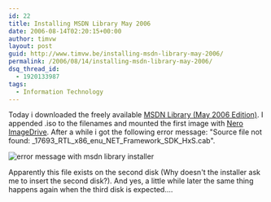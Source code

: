 ```yaml
---
id: 22
title: Installing MSDN Library May 2006
date: 2006-08-14T02:20:15+00:00
author: timvw
layout: post
guid: http://www.timvw.be/installing-msdn-library-may-2006/
permalink: /2006/08/14/installing-msdn-library-may-2006/
dsq_thread_id:
  - 1920133987
tags:
  - Information Technology
---
```

Today i downloaded the freely available [MSDN Library (May 2006 Edition)](http://www.microsoft.com/downloads/details.aspx?FamilyId=373930CB-A3D7-4EA5-B421-DD6818DC7C41&displaylang=en). I appended .iso to the filenames and mounted the first image with [Nero ImageDrive](http://ww2.nero.com/nero6/eng/Nero_ImageDrive_prev.html). After a while i got the following error message: "Source file not found: _17693_RTL_x86_enu_NET_Framework_SDK_HxS.cab".

![error message with msdn library installer](http://www.timvw.be/wp-content/images/msdn-library-2006-05-error.jpg)

Apparently this file exists on the second disk (Why doesn't the installer ask me to insert the second disk?). And yes, a little while later the same thing happens again when the third disk is expected....
